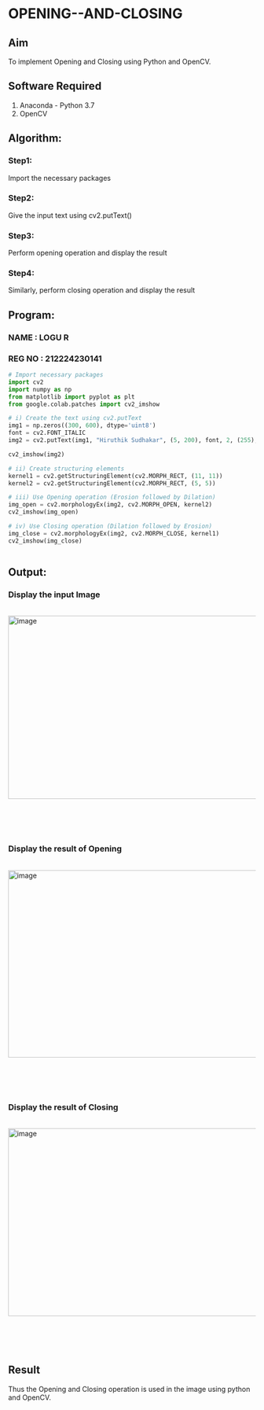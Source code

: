 # OPENING--AND-CLOSING
## Aim
To implement Opening and Closing using Python and OpenCV.

## Software Required
1. Anaconda - Python 3.7
2. OpenCV
## Algorithm:
### Step1:
Import the necessary packages

### Step2:
Give the input text using cv2.putText()

### Step3:
Perform opening operation and display the result

### Step4:
Similarly, perform closing operation and display the result

## Program:
### NAME : LOGU R
### REG NO : 212224230141
``` Python
# Import necessary packages
import cv2
import numpy as np
from matplotlib import pyplot as plt
from google.colab.patches import cv2_imshow

# i) Create the text using cv2.putText
img1 = np.zeros((300, 600), dtype='uint8')
font = cv2.FONT_ITALIC
img2 = cv2.putText(img1, "Hiruthik Sudhakar", (5, 200), font, 2, (255), 6, cv2.LINE_AA)

cv2_imshow(img2)

# ii) Create structuring elements
kernel1 = cv2.getStructuringElement(cv2.MORPH_RECT, (11, 11))
kernel2 = cv2.getStructuringElement(cv2.MORPH_RECT, (5, 5))

# iii) Use Opening operation (Erosion followed by Dilation)
img_open = cv2.morphologyEx(img2, cv2.MORPH_OPEN, kernel2)
cv2_imshow(img_open)

# iv) Use Closing operation (Dilation followed by Erosion)
img_close = cv2.morphologyEx(img2, cv2.MORPH_CLOSE, kernel1)
cv2_imshow(img_close)



```
## Output:

### Display the input Image
<br>
<img width="641" height="373" alt="image" src="https://github.com/user-attachments/assets/39771d90-9fc4-44bb-ba7c-3241339d272e" />

<br>
<br>
<br>
<br>
<br>

### Display the result of Opening
<br>
<img width="745" height="381" alt="image" src="https://github.com/user-attachments/assets/cbc8a253-ae32-4ded-8fce-7d3923011b9f" />

<br>
<br>
<br>
<br>
<br>

### Display the result of Closing
<br>
<img width="685" height="382" alt="image" src="https://github.com/user-attachments/assets/45630120-08e8-4f7d-a0f3-5a504d33dd3c" />

<br>
<br>
<br>
<br>
<br>

## Result
Thus the Opening and Closing operation is used in the image using python and OpenCV.
